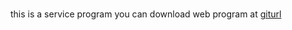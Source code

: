 # 
this is a service program
you can download web program at [giturl](https://github.com/izhaowang/java_vue3.git)